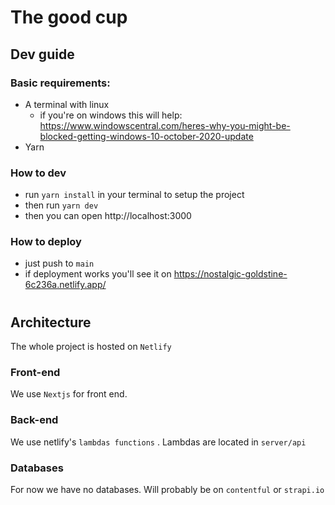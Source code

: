 # The good cup
## Dev guide

### Basic requirements: 
* A terminal with linux 
    * if you're on windows this will help: https://www.windowscentral.com/heres-why-you-might-be-blocked-getting-windows-10-october-2020-update
* Yarn

### How to dev
* run `yarn install` in your terminal to setup the project
* then run `yarn dev`
* then you can open http://localhost:3000

### How to deploy 
* just push to `main`
* if deployment works you'll see it on https://nostalgic-goldstine-6c236a.netlify.app/


#
## Architecture

The whole project is hosted on `Netlify` 
### Front-end 
We use `Nextjs` for front end. 
### Back-end 
We use netlify's `lambdas functions` . Lambdas are located in `server/api` 
### Databases
For now we have no databases. Will probably be on `contentful` or `strapi.io`